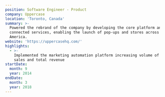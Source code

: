 ```yaml
---
position: Software Engineer - Product
company: Uppercase
location: 'Toronto, Canada'
summary: >-
  Powered the rebrand of the company by developing the core platform and all its
  connected services, enabling the launch of pop-ups and stores across North
  America.
website: 'https://uppercasehq.com/'
highlights:
  - >-
    Implemented the marketing automation platform increasing volume of inbound
    sales and total revenue
startDate:
  month: 9
  year: 2014
endDate:
  month: 3
  year: 2018
---
```


